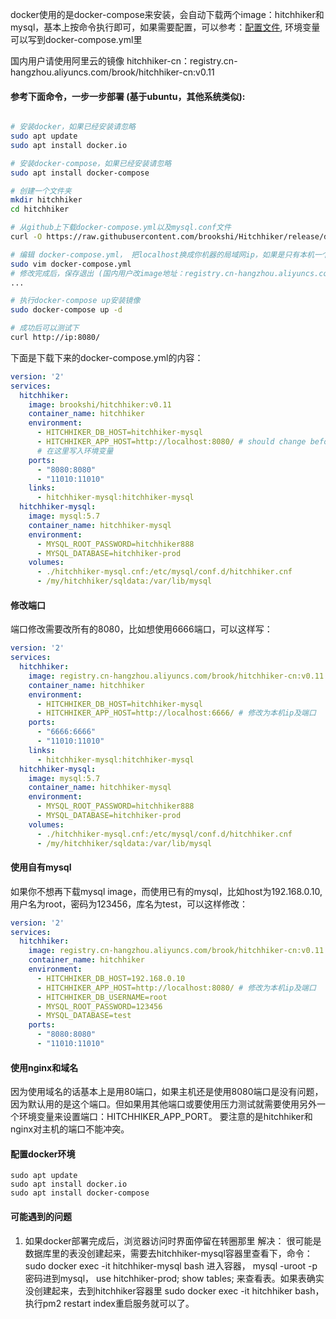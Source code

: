 docker使用的是docker-compose来安装，会自动下载两个image：hitchhiker和mysql，基本上按命令执行即可，如果需要配置，可以参考：[配置文件](configuration.md), 环境变量可以写到docker-compose.yml里

国内用户请使用阿里云的镜像 hitchhiker-cn：registry.cn-hangzhou.aliyuncs.com/brook/hitchhiker-cn:v0.11

#### 参考下面命令，一步一步部署 (基于ubuntu，其他系统类似):
``` bash

# 安装docker，如果已经安装请忽略
sudo apt update
sudo apt install docker.io

# 安装docker-compose，如果已经安装请忽略
sudo apt install docker-compose

# 创建一个文件夹
mkdir hitchhiker
cd hitchhiker

# 从github上下载docker-compose.yml以及mysql.conf文件
curl -O https://raw.githubusercontent.com/brookshi/Hitchhiker/release/deploy/docker/hitchhiker_and_mysql/docker-compose.yml -O https://raw.githubusercontent.com/brookshi/Hitchhiker/release/deploy/docker/hitchhiker_and_mysql/hitchhiker-mysql.cnf

# 编辑 docker-compose.yml， 把localhost换成你机器的局域网ip，如果是只有本机一个人用那就localhost也可以
sudo vim docker-compose.yml
# 修改完成后，保存退出 (国内用户改image地址：registry.cn-hangzhou.aliyuncs.com/brook/hitchhiker-cn:v0.11， 以及写入环境变量配置hitchhiker以及mysql)
...

# 执行docker-compose up安装镜像
sudo docker-compose up -d

# 成功后可以测试下
curl http://ip:8080/
```

下面是下载下来的docker-compose.yml的内容：
```yaml
version: '2'
services:
  hitchhiker:
    image: brookshi/hitchhiker:v0.11
    container_name: hitchhiker
    environment:
      - HITCHHIKER_DB_HOST=hitchhiker-mysql
      - HITCHHIKER_APP_HOST=http://localhost:8080/ # should change before deploying.
      # 在这里写入环境变量
    ports:
      - "8080:8080"
      - "11010:11010"
    links:
      - hitchhiker-mysql:hitchhiker-mysql
  hitchhiker-mysql:
    image: mysql:5.7
    container_name: hitchhiker-mysql
    environment:
      - MYSQL_ROOT_PASSWORD=hitchhiker888
      - MYSQL_DATABASE=hitchhiker-prod
    volumes:
      - ./hitchhiker-mysql.cnf:/etc/mysql/conf.d/hitchhiker.cnf
      - /my/hitchhiker/sqldata:/var/lib/mysql
```

#### 修改端口

端口修改需要改所有的8080，比如想使用6666端口，可以这样写：
```yml
version: '2'
services:
  hitchhiker:
    image: registry.cn-hangzhou.aliyuncs.com/brook/hitchhiker-cn:v0.11
    container_name: hitchhiker
    environment:
      - HITCHHIKER_DB_HOST=hitchhiker-mysql
      - HITCHHIKER_APP_HOST=http://localhost:6666/ # 修改为本机ip及端口
    ports:
      - "6666:6666"
      - "11010:11010"
    links:
      - hitchhiker-mysql:hitchhiker-mysql
  hitchhiker-mysql:
    image: mysql:5.7
    container_name: hitchhiker-mysql
    environment:
      - MYSQL_ROOT_PASSWORD=hitchhiker888
      - MYSQL_DATABASE=hitchhiker-prod
    volumes:
      - ./hitchhiker-mysql.cnf:/etc/mysql/conf.d/hitchhiker.cnf
      - /my/hitchhiker/sqldata:/var/lib/mysql
```
#### 使用自有mysql

如果你不想再下载mysql image，而使用已有的mysql，比如host为192.168.0.10, 用户名为root，密码为123456，库名为test，可以这样修改：
```yml
version: '2'
services:
  hitchhiker:
    image: registry.cn-hangzhou.aliyuncs.com/brook/hitchhiker-cn:v0.11
    container_name: hitchhiker
    environment:
      - HITCHHIKER_DB_HOST=192.168.0.10
      - HITCHHIKER_APP_HOST=http://localhost:8080/ # 修改为本机ip及端口
      - HITCHHIKER_DB_USERNAME=root
      - MYSQL_ROOT_PASSWORD=123456
      - MYSQL_DATABASE=test
    ports:
      - "8080:8080"
      - "11010:11010"
```

#### 使用nginx和域名

因为使用域名的话基本上是用80端口，如果主机还是使用8080端口是没有问题，因为默认用的是这个端口。但如果用其他端口或要使用压力测试就需要使用另外一个环境变量来设置端口：HITCHHIKER_APP_PORT。
要注意的是hitchhiker和nginx对主机的端口不能冲突。

#### 配置docker环境

```
sudo apt update
sudo apt install docker.io
sudo apt install docker-compose
```

#### 可能遇到的问题
1. 如果docker部署完成后，浏览器访问时界面停留在转圈那里
解决： 很可能是数据库里的表没创建起来，需要去hitchhiker-mysql容器里查看下，命令：sudo docker exec -it hitchhiker-mysql bash 进入容器， mysql -uroot -p 密码进到mysql， use hitchhiker-prod; show tables; 来查看表。如果表确实没创建起来，去到hitchhiker容器里 sudo docker exec -it hitchhiker bash， 执行pm2 restart index重启服务就可以了。
